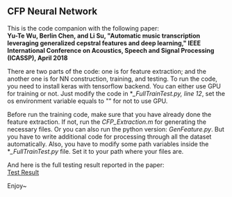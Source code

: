## CFP Neural Network 

This is the code companion with the following paper: <br />
**Yu-Te Wu, Berlin Chen, and Li Su, "Automatic music transcription leveraging generalized cepstral features and deep learning," IEEE International Conference on Acoustics, Speech and Signal Processing (ICASSP), April 2018**

There are two parts of the code: one is for feature extraction; and the another one is for NN construction, training, and testing. To run the code, you need to install keras with tensorflow backend. You can either use GPU for training or not. Just modify the code in **_FullTrainTest.py,  line 12*, set the os environment variable equals to "" for not to use GPU.

Before run the training code, make sure that you have already done the feature extraction. If not, run the *CFP_Extraction.m* for generating the necessary files. Or you can also run the python version: *GenFeature.py*. But you have to write additional code for processing through all the dataset automatically. Also, you have to modify some path variables inside the **_FullTrainTest.py* file. Set it to your path where your files are.

And here is the full testing result reported in the paper:<br />
[Test Result](https://drive.google.com/open?id=1semWG4RHFSFDoH21fzQzY-eY9e-wRT3WjG9MDkXmZiE) 

Enjoy~
